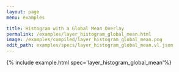 ```yaml
---
layout: page
menu: examples

title: Histogram with a Global Mean Overlay
permalink: /examples/layer_histogram_global_mean.html
image: /examples/compiled/layer_histogram_global_mean.png
edit_path: examples/specs/layer_histogram_global_mean.vl.json
---
```




{% include example.html spec='layer_histogram_global_mean'%}
